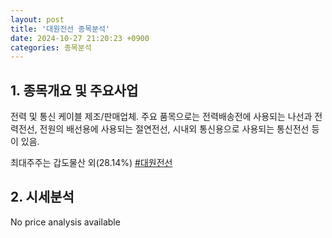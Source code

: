 ```yaml
---
layout: post
title: '대원전선 종목분석'
date: 2024-10-27 21:20:23 +0900
categories: 종목분석
---
```


## 1. 종목개요 및 주요사업

전력 및 통신 케이블 제조/판매업체. 주요 품목으로는 전력배송전에 사용되는 나선과 전력전선, 전원의 배선용에 사용되는 절연전선, 시내외 통신용으로 사용되는 통신전선 등이 있음.

최대주주는 갑도물산 외(28.14%)
[#대원전선](#)

## 2. 시세분석

No price analysis available
